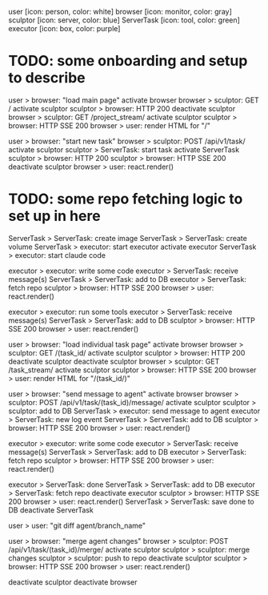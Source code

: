 user [icon: person, color: white]
browser [icon: monitor, color: gray]
sculptor [icon: server, color: blue]
ServerTask [icon: tool, color: green]
executor [icon: box, color: purple]

# TODO: some onboarding and setup to describe

user > browser: "load main page"
    activate browser
    browser > sculptor: GET /
        activate sculptor
        sculptor > browser: HTTP 200
        deactivate sculptor
    browser > sculptor: GET /project_stream/
        activate sculptor
        sculptor > browser: HTTP SSE 200
    browser > user: render HTML for "/"

user > browser: "start new task"
    browser > sculptor: POST /api/v1/task/
        activate sculptor
        sculptor > ServerTask: start task
            activate ServerTask
        sculptor > browser: HTTP 200
        sculptor > browser: HTTP SSE 200
        deactivate sculptor
    browser > user: react.render()

# TODO: some repo fetching logic to set up in here
ServerTask > ServerTask: create image
ServerTask > ServerTask: create volume
ServerTask > executor: start executor
activate executor
ServerTask > executor: start claude code

executor > executor: write some code
executor > ServerTask: receive message(s)
ServerTask > ServerTask: add to DB
executor > ServerTask: fetch repo
sculptor > browser: HTTP SSE 200
browser > user: react.render()

executor > executor: run some tools
executor > ServerTask: receive message(s)
ServerTask > ServerTask: add to DB
sculptor > browser: HTTP SSE 200
browser > user: react.render()

user > browser: "load individual task page"
    activate browser
    browser > sculptor: GET /(task_id/
        activate sculptor
        sculptor > browser: HTTP 200
        deactivate sculptor
    deactivate sculptor
    browser > sculptor: GET /task_stream/
        activate sculptor
        sculptor > browser: HTTP SSE 200
    browser > user: render HTML for "/(task_id/)"

user > browser: "send message to agent"
    activate browser
    browser > sculptor: POST /api/v1/task/(task_id)/message/
        activate sculptor
        sculptor > sculptor: add to DB
        ServerTask > executor: send message to agent
        executor > ServerTask: new log event
        ServerTask > ServerTask: add to DB
    sculptor > browser: HTTP SSE 200
    browser > user: react.render()

executor > executor: write some code
executor > ServerTask: receive message(s)
ServerTask > ServerTask: add to DB
executor > ServerTask: fetch repo
sculptor > browser: HTTP SSE 200
browser > user: react.render()

executor > ServerTask: done
ServerTask > ServerTask: add to DB
executor > ServerTask: fetch repo
deactivate executor
sculptor > browser: HTTP SSE 200
browser > user: react.render()
ServerTask > ServerTask: save done to DB
deactivate ServerTask

user > user: "git diff agent/branch_name"

user > browser: "merge agent changes"
browser > sculptor: POST /api/v1/task/(task_id)/merge/
activate sculptor
sculptor > sculptor: merge changes
sculptor > sculptor: push to repo
deactivate sculptor
sculptor > browser: HTTP SSE 200
browser > user: react.render()

deactivate sculptor
deactivate browser
